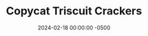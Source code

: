 ---
layout: post
title:  "Copycat Triscuit Crackers"
date:   2024-02-18 00:00:00 -0500
categories: 
- Recipes
- Finger Foods
permalink: /recipes/triscuits
image: /assets/Food/Finger Food/Triscuit/triscuit-cover.jpg
ing: triscuit-ing
facts: triscuit-facts
Prep: 15
Rest: 
Cook: 15
Source1: https://dontwastethecrumbs.com/3-ingredient-homemade-crackers-whole-grain-wheat-andor-spelt/#tasty-recipes-82680-jump-target
Source2: 
Description: Triscuits only contain 3 ingredients, making it very easy to reverse engineer the recipe from the nutrition facts. All the carbs, sodium, and fat are from the whole wheat flour, salt, and oil respectively, since each ingredient is essentially the only source of those macro and micro nutrients. I've swapped their vegetable oil for healthier EVOO, while still maintaining the whole wheat flour.
Instructions: 
- In a large bowl, mix together the flour and salt until well combined. Add in spices here too if you'd like.  Optional additions include a teaspoon each of garlic powder, onion powder, or paprika. Pour in the oil and water, and bring together with your hands or a scraper to get a dough<br><br>

- Divide the dough in 4, and roll out each piece as thin as you can make it. Roll out on a piece of parchment paper or a silicone mat. Use a pizza wheel to cut into squares, and use a fork to prick holes in each cracker<br><br>
- <center><img src="/assets/Food/Finger Food/Triscuit/triscuit-2.jpg" alt="" class="instruction-image"></center><br>

- Bake in a preheated 350F oven for 10-15 minutes, or until the crackers are medium brown and begin to pull up at the edges.  Transfer to a wire rack to cool. Store in a sealed back at room temperature<br><br>

- I ended up with about 70 crackers, so a serving is about 8-9 crackers
---